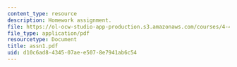 ```yaml
---
content_type: resource
description: Homework assignment.
file: https://ol-ocw-studio-app-production.s3.amazonaws.com/courses/4-491-form-finding-and-structural-optimization-gaudi-workshop-fall-2004/d10c6ad8434507aee5078e7941ab6c54_assn1.pdf
file_type: application/pdf
resourcetype: Document
title: assn1.pdf
uid: d10c6ad8-4345-07ae-e507-8e7941ab6c54
---
```

